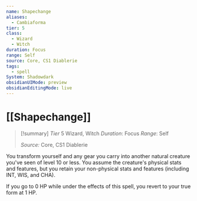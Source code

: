 ```yaml
---
name: Shapechange
aliases:
  - Cambiaforma
tier: 5
class:
  - Wizard
  - Witch
duration: Focus
range: Self
source: Core, CS1 Diablerie
tags:
  - spell
System: Shadowdark
obsidianUIMode: preview
obsidianEditingMode: live
---
```


 # [[Shapechange]]

>[!summary]
> *Tier* 5
> Wizard, Witch
> *Duration*: Focus
> *Range*: Self
> 
> *Source:* Core, CS1 Diablerie

You transform yourself and any gear you carry into another natural creature you've seen of level 10 or less. You assume the creature's physical stats and features, but you retain your non-physical stats and features (including INT, WIS, and CHA). 

If you go to 0 HP while under the effects of this spell, you revert to your true form at 1 HP.



